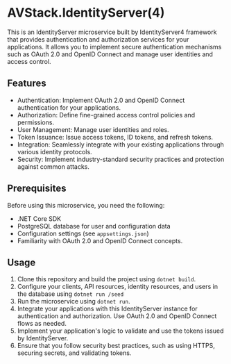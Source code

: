 # AVStack.IdentityServer(4)

This is an IdentityServer microservice built by IdentityServer4 framework that provides authentication and authorization services for your applications. It allows you to implement secure authentication mechanisms such as OAuth 2.0 and OpenID Connect and manage user identities and access control. 


## Features
- Authentication: Implement OAuth 2.0 and OpenID Connect authentication for your applications.
- Authorization: Define fine-grained access control policies and permissions.
- User Management: Manage user identities and roles.
- Token Issuance: Issue access tokens, ID tokens, and refresh tokens.
- Integration: Seamlessly integrate with your existing applications through various identity protocols.
- Security: Implement industry-standard security practices and protection against common attacks.


## Prerequisites
Before using this microservice, you need the following:

- .NET Core SDK
- PostgreSQL database for user and configuration data
- Configuration settings (see `appsettings.json`)
- Familiarity with OAuth 2.0 and OpenID Connect concepts.

## Usage
1. Clone this repository and build the project using `dotnet build`.
3. Configure your clients, API resources, identity resources, and users in the database using `dotnet run /seed`
2. Run the microservice using `dotnet run`.
4. Integrate your applications with this IdentityServer instance for authentication and authorization. Use OAuth 2.0 and OpenID Connect flows as needed.
5. Implement your application's logic to validate and use the tokens issued by IdentityServer.
6. Ensure that you follow security best practices, such as using HTTPS, securing secrets, and validating tokens.

